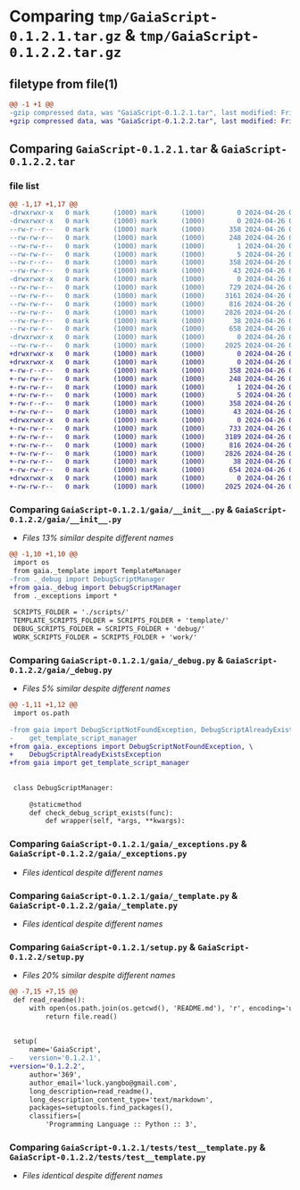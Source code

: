 # Comparing `tmp/GaiaScript-0.1.2.1.tar.gz` & `tmp/GaiaScript-0.1.2.2.tar.gz`

## filetype from file(1)

```diff
@@ -1 +1 @@
-gzip compressed data, was "GaiaScript-0.1.2.1.tar", last modified: Fri Apr 26 08:25:46 2024, max compression
+gzip compressed data, was "GaiaScript-0.1.2.2.tar", last modified: Fri Apr 26 08:28:58 2024, max compression
```

## Comparing `GaiaScript-0.1.2.1.tar` & `GaiaScript-0.1.2.2.tar`

### file list

```diff
@@ -1,17 +1,17 @@
-drwxrwxr-x   0 mark      (1000) mark      (1000)        0 2024-04-26 08:25:46.528495 GaiaScript-0.1.2.1/
-drwxrwxr-x   0 mark      (1000) mark      (1000)        0 2024-04-26 08:25:46.528495 GaiaScript-0.1.2.1/GaiaScript.egg-info/
--rw-r--r--   0 mark      (1000) mark      (1000)      358 2024-04-26 08:25:46.000000 GaiaScript-0.1.2.1/GaiaScript.egg-info/PKG-INFO
--rw-rw-r--   0 mark      (1000) mark      (1000)      248 2024-04-26 08:25:46.000000 GaiaScript-0.1.2.1/GaiaScript.egg-info/SOURCES.txt
--rw-rw-r--   0 mark      (1000) mark      (1000)        1 2024-04-26 08:25:46.000000 GaiaScript-0.1.2.1/GaiaScript.egg-info/dependency_links.txt
--rw-rw-r--   0 mark      (1000) mark      (1000)        5 2024-04-26 08:25:46.000000 GaiaScript-0.1.2.1/GaiaScript.egg-info/top_level.txt
--rw-r--r--   0 mark      (1000) mark      (1000)      358 2024-04-26 08:25:46.528495 GaiaScript-0.1.2.1/PKG-INFO
--rw-rw-r--   0 mark      (1000) mark      (1000)       43 2024-04-26 01:07:00.000000 GaiaScript-0.1.2.1/README.md
-drwxrwxr-x   0 mark      (1000) mark      (1000)        0 2024-04-26 08:25:46.528495 GaiaScript-0.1.2.1/gaia/
--rw-rw-r--   0 mark      (1000) mark      (1000)      729 2024-04-26 08:25:44.000000 GaiaScript-0.1.2.1/gaia/__init__.py
--rw-rw-r--   0 mark      (1000) mark      (1000)     3161 2024-04-26 08:21:37.000000 GaiaScript-0.1.2.1/gaia/_debug.py
--rw-rw-r--   0 mark      (1000) mark      (1000)      816 2024-04-26 08:21:37.000000 GaiaScript-0.1.2.1/gaia/_exceptions.py
--rw-rw-r--   0 mark      (1000) mark      (1000)     2826 2024-04-26 08:21:37.000000 GaiaScript-0.1.2.1/gaia/_template.py
--rw-rw-r--   0 mark      (1000) mark      (1000)       38 2024-04-26 08:25:46.528495 GaiaScript-0.1.2.1/setup.cfg
--rw-rw-r--   0 mark      (1000) mark      (1000)      658 2024-04-26 08:25:44.000000 GaiaScript-0.1.2.1/setup.py
-drwxrwxr-x   0 mark      (1000) mark      (1000)        0 2024-04-26 08:25:46.528495 GaiaScript-0.1.2.1/tests/
--rw-rw-r--   0 mark      (1000) mark      (1000)     2025 2024-04-26 02:09:35.000000 GaiaScript-0.1.2.1/tests/test__template.py
+drwxrwxr-x   0 mark      (1000) mark      (1000)        0 2024-04-26 08:28:58.408395 GaiaScript-0.1.2.2/
+drwxrwxr-x   0 mark      (1000) mark      (1000)        0 2024-04-26 08:28:58.408395 GaiaScript-0.1.2.2/GaiaScript.egg-info/
+-rw-r--r--   0 mark      (1000) mark      (1000)      358 2024-04-26 08:28:58.000000 GaiaScript-0.1.2.2/GaiaScript.egg-info/PKG-INFO
+-rw-rw-r--   0 mark      (1000) mark      (1000)      248 2024-04-26 08:28:58.000000 GaiaScript-0.1.2.2/GaiaScript.egg-info/SOURCES.txt
+-rw-rw-r--   0 mark      (1000) mark      (1000)        1 2024-04-26 08:28:58.000000 GaiaScript-0.1.2.2/GaiaScript.egg-info/dependency_links.txt
+-rw-rw-r--   0 mark      (1000) mark      (1000)        5 2024-04-26 08:28:58.000000 GaiaScript-0.1.2.2/GaiaScript.egg-info/top_level.txt
+-rw-r--r--   0 mark      (1000) mark      (1000)      358 2024-04-26 08:28:58.408395 GaiaScript-0.1.2.2/PKG-INFO
+-rw-rw-r--   0 mark      (1000) mark      (1000)       43 2024-04-26 01:07:00.000000 GaiaScript-0.1.2.2/README.md
+drwxrwxr-x   0 mark      (1000) mark      (1000)        0 2024-04-26 08:28:58.408395 GaiaScript-0.1.2.2/gaia/
+-rw-rw-r--   0 mark      (1000) mark      (1000)      733 2024-04-26 08:28:57.000000 GaiaScript-0.1.2.2/gaia/__init__.py
+-rw-rw-r--   0 mark      (1000) mark      (1000)     3189 2024-04-26 08:28:57.000000 GaiaScript-0.1.2.2/gaia/_debug.py
+-rw-rw-r--   0 mark      (1000) mark      (1000)      816 2024-04-26 08:21:37.000000 GaiaScript-0.1.2.2/gaia/_exceptions.py
+-rw-rw-r--   0 mark      (1000) mark      (1000)     2826 2024-04-26 08:21:37.000000 GaiaScript-0.1.2.2/gaia/_template.py
+-rw-rw-r--   0 mark      (1000) mark      (1000)       38 2024-04-26 08:28:58.408395 GaiaScript-0.1.2.2/setup.cfg
+-rw-rw-r--   0 mark      (1000) mark      (1000)      654 2024-04-26 08:28:57.000000 GaiaScript-0.1.2.2/setup.py
+drwxrwxr-x   0 mark      (1000) mark      (1000)        0 2024-04-26 08:28:58.408395 GaiaScript-0.1.2.2/tests/
+-rw-rw-r--   0 mark      (1000) mark      (1000)     2025 2024-04-26 02:09:35.000000 GaiaScript-0.1.2.2/tests/test__template.py
```

### Comparing `GaiaScript-0.1.2.1/gaia/__init__.py` & `GaiaScript-0.1.2.2/gaia/__init__.py`

 * *Files 13% similar despite different names*

```diff
@@ -1,10 +1,10 @@
 import os
 from gaia._template import TemplateManager
-from ._debug import DebugScriptManager
+from gaia._debug import DebugScriptManager
 from ._exceptions import *
 
 SCRIPTS_FOLDER = './scripts/'
 TEMPLATE_SCRIPTS_FOLDER = SCRIPTS_FOLDER + 'template/'
 DEBUG_SCRIPTS_FOLDER = SCRIPTS_FOLDER + 'debug/'
 WORK_SCRIPTS_FOLDER = SCRIPTS_FOLDER + 'work/'
```

### Comparing `GaiaScript-0.1.2.1/gaia/_debug.py` & `GaiaScript-0.1.2.2/gaia/_debug.py`

 * *Files 5% similar despite different names*

```diff
@@ -1,11 +1,12 @@
 import os.path
 
-from gaia import DebugScriptNotFoundException, DebugScriptAlreadyExistsException, \
-    get_template_script_manager
+from gaia._exceptions import DebugScriptNotFoundException, \
+    DebugScriptAlreadyExistsException
+from gaia import get_template_script_manager
 
 
 class DebugScriptManager:
 
     @staticmethod
     def check_debug_script_exists(func):
         def wrapper(self, *args, **kwargs):
```

### Comparing `GaiaScript-0.1.2.1/gaia/_exceptions.py` & `GaiaScript-0.1.2.2/gaia/_exceptions.py`

 * *Files identical despite different names*

### Comparing `GaiaScript-0.1.2.1/gaia/_template.py` & `GaiaScript-0.1.2.2/gaia/_template.py`

 * *Files identical despite different names*

### Comparing `GaiaScript-0.1.2.1/setup.py` & `GaiaScript-0.1.2.2/setup.py`

 * *Files 20% similar despite different names*

```diff
@@ -7,15 +7,15 @@
 def read_readme():
     with open(os.path.join(os.getcwd(), 'README.md'), 'r', encoding='utf-8') as file:
         return file.read()
 
 
 setup(
     name='GaiaScript',
-    version='0.1.2.1',
+version='0.1.2.2',
     author='369',
     author_email='luck.yangbo@gmail.com',
     long_description=read_readme(),
     long_description_content_type='text/markdown',
     packages=setuptools.find_packages(),
     classifiers=[
         'Programming Language :: Python :: 3',
```

### Comparing `GaiaScript-0.1.2.1/tests/test__template.py` & `GaiaScript-0.1.2.2/tests/test__template.py`

 * *Files identical despite different names*

